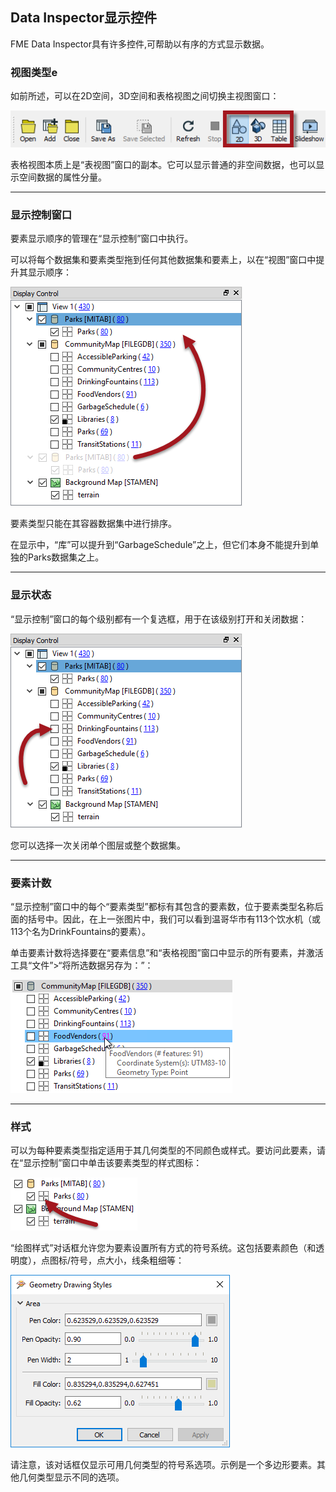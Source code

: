 ## Data Inspector显示控件 ##

FME Data Inspector具有许多控件,可帮助以有序的方式显示数据。

### 视图类型e ###
如前所述，可以在2D空间，3D空间和表格视图之间切换主视图窗口：

![](./Images/Img1.040a.DIViewTypeTools.png)

表格视图本质上是“表视图”窗口的副本。它可以显示普通的非空间数据，也可以显示空间数据的属性分量。

---

### 显示控制窗口 ###

要素显示顺序的管理在“显示控制”窗口中执行。

可以将每个数据集和要素类型拖到任何其他数据集和要素上，以在“视图”窗口中提升其显示顺序：

![](./Images/Img1.040.DIDisplayControl.png)

要素类型只能在其容器数据集中进行排序。

在显示中，“库”可以提升到“GarbageSchedule”之上，但它们本身不能提升到单独的Parks数据集之上。

---

### 显示状态 ###
“显示控制”窗口的每个级别都有一个复选框，用于在该级别打开和关闭数据：

![](./Images/Img1.041.DIDisplayStatus.png)

您可以选择一次关闭单个图层或整个数据集。

---

### 要素计数 ###

“显示控制”窗口中的每个“要素类型”都标有其包含的要素数，位于要素类型名称后面的括号中。因此，在上一张图片中，我们可以看到温哥华市有113个饮水机（或113个名为DrinkFountains的要素）。

单击要素计数将选择要在“要素信息”和“表格视图”窗口中显示的所有要素，并激活工具“文件”&gt;“将所选数据另存为：”：

![](./Images/Img1.042.DILinkedCounts.png)

---

### 样式 ###

可以为每种要素类型指定适用于其几何类型的不同颜色或样式。要访问此要素，请在“显示控制”窗口中单击该要素类型的样式图标：

![](./Images/Img1.043.DIStylePick.png)

“绘图样式”对话框允许您为要素设置所有方式的符号系统。这包括要素颜色（和透明度），点图标/符号，点大小，线条粗细等：

![](./Images/Img1.044.DIStyleSet.png)

请注意，该对话框仅显示可用几何类型的符号系选项。示例是一个多边形要素。其他几何类型显示不同的选项。
